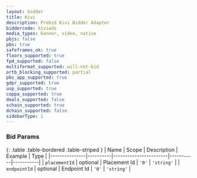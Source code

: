 ```yaml
---
layout: bidder
title: Kivi
description: Prebid Kivi Bidder Adapter
biddercode: kiviads
media_types: banner, video, native
pbjs: false
pbs: true
safeframes_ok: true
floors_supported: true
fpd_supported: false
multiformat_supported: will-not-bid
ortb_blocking_supported: partial
pbs_app_supported: true
gdpr_supported: true
usp_supported: true 
coppa_supported: true
deals_supported: false
schain_supported: true
dchain_supported: false
sidebarType: 1
---
```


### Bid Params

{: .table .table-bordered .table-striped }
| Name          | Scope    | Description           | Example   | Type      |
|---------------|----------|-----------------------|-----------|-----------|
| `placementId`      | optional | Placement Id         | `'0'`    | `'string'` |
| `endpointId`      | optional | Endpoint Id         | `'0'`    | `'string'` |
